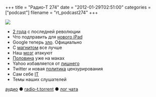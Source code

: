+++
title = "Радио-Т 274"
date = "2012-01-29T02:51:00"
categories = ["podcast"]
filename = "rt_podcast274"
+++

![](https://radio-t.com/images/radio-t/rt274.jpg)


- [2 года](http://mashable.com/2012/01/27/ipad-two-years-later/) с последней революции
- Что подправить для [нового iPad](http://www.businessinsider.com/9-things-apple-needs-to-change-with-the-ipad-3-before-i-buy-one-2012-1)
- Google теперь [зло](http://gizmodo.com/5878987/its-official-google-is-evil-now). Официально
- С [магнитом](http://news.cnet.com/8301-17938_105-57367806-1/apple-eyeing-move-to-programmable-magnets/) все лучше
- Наш [мозг](http://www.businessinsider.com/google-search-is-destroying-our-memory-but-is-that-such-a-bad-thing-2012-1) атакуют
- [Половина](http://venturebeat.com/2012/01/26/50-percent-businesses-issue-macs-research/) уже на маках
- Yahoo избавляется от [лишнего](http://gigaom.com/mobile/yahoo-mobile-purge/)
- Twitter и новая [политика](http://marketingland.com/twitter-now-able-to-censor-tweets-by-country-4531) цензурирования
- Сам себе [IT](http://thenextweb.com/apple/2012/01/24/apple-expects-its-new-employees-to-be-their-own-it-department/?awesm=tnw.to_1CvVh)
- Темы наших слушателей

[аудио](http://cdn.radio-t.com/rt_podcast274.mp3) ● [radio-t.torrent](http://cdn.radio-t.com/torrents/rt_podcast274.mp3.torrent) ● [лог чата](http://chat.radio-t.com/logs/radio-t-274.html)<audio src="http://cdn.radio-t.com/rt_podcast274.mp3" preload="none"></audio>